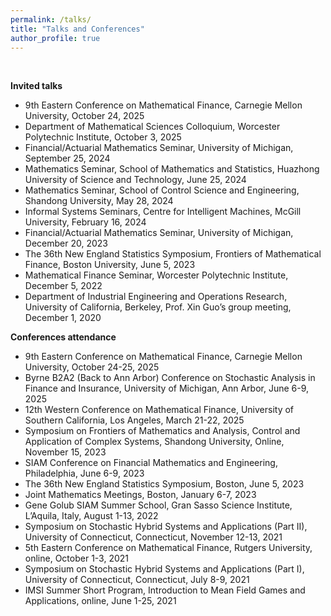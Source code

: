 ```yaml
---
permalink: /talks/
title: "Talks and Conferences"
author_profile: true
---
```

<br>


**Invited talks**
- 9th Eastern Conference on Mathematical Finance, Carnegie Mellon University, October 24, 2025
- Department of Mathematical Sciences Colloquium, Worcester Polytechnic Institute, October 3, 2025
- Financial/Actuarial Mathematics Seminar, University of Michigan, September 25, 2024
- Mathematics Seminar, School of Mathematics and Statistics, Huazhong University of Science and Technology, June 25, 2024
- Mathematics Seminar, School of Control Science and Engineering, Shandong University, May 28, 2024
- Informal Systems Seminars, Centre for Intelligent Machines, McGill University, February 16, 2024
- Financial/Actuarial Mathematics Seminar, University of Michigan, December 20, 2023
- The 36th New England Statistics Symposium, Frontiers of Mathematical Finance, Boston University, June
5, 2023
- Mathematical Finance Seminar, Worcester Polytechnic Institute, December 5, 2022
- Department of Industrial Engineering and Operations Research, University of California, Berkeley, Prof. Xin Guo’s group meeting, December 1, 2020

**Conferences attendance**
- 9th Eastern Conference on Mathematical Finance, Carnegie Mellon University, October 24-25, 2025
- Byrne B2A2 (Back to Ann Arbor) Conference on Stochastic Analysis in Finance and Insurance, University of Michigan, Ann Arbor, June 6-9, 2025
- 12th Western Conference on Mathematical Finance, University of Southern California, Los Angeles, March 21-22, 2025
- Symposium on Frontiers of Mathematics and Analysis, Control and Application of Complex Systems, Shandong University, Online, November 15, 2023
- SIAM Conference on Financial Mathematics and Engineering, Philadelphia, June 6-9, 2023
- The 36th New England Statistics Symposium, Boston, June 5, 2023
- Joint Mathematics Meetings, Boston, January 6-7, 2023
- Gene Golub SIAM Summer School, Gran Sasso Science Institute, L’Aquila, Italy, August 1-13, 2022
- Symposium on Stochastic Hybrid Systems and Applications (Part II), University of Connecticut, Connecticut, November 12-13, 2021
- 5th Eastern Conference on Mathematical Finance, Rutgers University, online, October 1-3, 2021
- Symposium on Stochastic Hybrid Systems and Applications (Part I), University of Connecticut,
Connecticut, July 8-9, 2021
- IMSI Summer Short Program, Introduction to Mean Field Games and Applications, online, June 1-25, 2021
